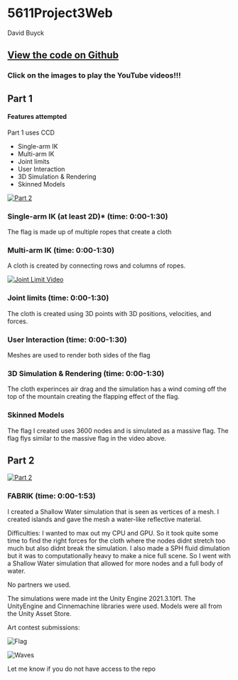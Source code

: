 # 5611Project3Web
 
David Buyck

## [View the code on Github]([https://github.com/davidbuyck/5611Project2Code.git](https://github.com/davidbuyck/5611Proj3.git))

### Click on the images to play the YouTube videos!!!

## Part 1

#### Features attempted

Part 1 uses CCD

- Single-arm IK
- Multi-arm IK
- Joint limits
- User Interaction
- 3D Simulation & Rendering
- Skinned Models

[![Part 2](https://img.youtube.com/vi/h8vavKO2INo/0.jpg)](https://youtu.be/h8vavKO2INo)

### Single-arm IK (at least 2D)* (time: 0:00-1:30)
The flag is made up of multiple ropes that create a cloth

### Multi-arm IK (time: 0:00-1:30)
A cloth is created by connecting rows and columns of ropes. 

[![Joint Limit Video](https://img.youtube.com/vi/SNveAdVTFxk/0.jpg)](https://www.youtube.com/watch?v=SNveAdVTFxk)

### Joint limits (time: 0:00-1:30)
The cloth is created using 3D points with 3D positions, velocities, and forces.

### User Interaction (time: 0:00-1:30)
Meshes are used to render both sides of the flag

### 3D Simulation & Rendering (time: 0:00-1:30)
The cloth experinces air drag and the simulation has a wind coming off the top of the mountain creating the flapping effect of the flag.

### Skinned Models
The flag I created uses 3600 nodes and is simulated as a massive flag. The flag flys similar to the massive flag in the video above.

## Part 2

[![Part 2](https://img.youtube.com/vi/Aas1pQ7W5gs/0.jpg)](https://youtu.be/Aas1pQ7W5gs)

### FABRIK (time: 0:00-1:53)
I created a Shallow Water simulation that is seen as vertices of a mesh. I created islands and gave the mesh a water-like reflective material.

Difficulties:
I wanted to max out my CPU and GPU. So it took quite some time to find the right forces for the cloth where the nodes didnt stretch too much but also didnt break the simulation. I also made a SPH fluid dimulation but it was to computationally heavy to make a nice full scene. So I went with a Shallow Water simulation that allowed for more nodes and a full body of water.

No partners we used. 

The simulations were made int the Unity Engine 2021.3.10f1. The UnityEngine and Cinnemachine libraries were used. Models were all from the Unity Asset Store.

Art contest submissions:

![Flag](https://user-images.githubusercontent.com/47149695/196016667-c0105dd9-bf9d-4771-bd28-98f8d4d53fae.png)

![Waves](https://user-images.githubusercontent.com/47149695/196016682-35964d82-f2f8-46d9-8005-64c61415d3d1.png)


Let me know if you do not have access to the repo
